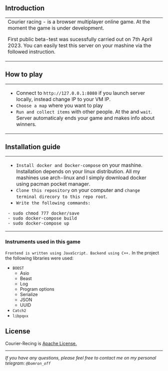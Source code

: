 ## Introduction
<table>
<tr>
<td>
Courier racing - is a browser multiplayer online game. At the moment the game is under development.

First public beta-test was sucessfully carried out on 7th April 2023. You can easily test this server on your mashine 
via the followed instruction.
 </td>
 </tr>
 </table>
 
## How to play
<table>
<tr>
<td>

 - Connect to `http://127.0.0.1:8080` if you launch server locally, instead change IP to your VM IP. 
 - `Choose a map` where you want to play
 - `Run and collect items` with other people. At the and `wait`. Server automaticaly ends your game and makes info about winners.
 </td>
 </tr>
 </table>
 
 
## Installation guide
<table>
<tr>
<td>
 
 - `Install docker and Docker-compose` on your mashine. Installation depends on your linux distribution. All my mashines use arch-linux and I simply
 download docker using pacman pocket manager. 
 - `Clone this repository` on your computer and `change terminal direcory to this repo root`.
 - `Write the following commands:` 
 ```
 - sudo chmod 777 docker/save 
 - sudo docker-compose build
 - sudo docker-compose up 
 ```
 </td>
 </tr>
 </table>

### Instruments used in this game 
`Frontend is written using JavaScript. Backend using C++.` In the project the following libraries were used:

 - `BOOST`
   - Asio
   - Beast
   - Log
   - Program options
   - Serialize
   - JSON 
   - UUID
 - `Catch2` 
 - `libpqxx` 

## License

Courier-Recing is <a href="./LICENSE">Apache License.</a>

---

*If you have any questions, please feel free to contact me on my personal telegram: `@bomron_off`*